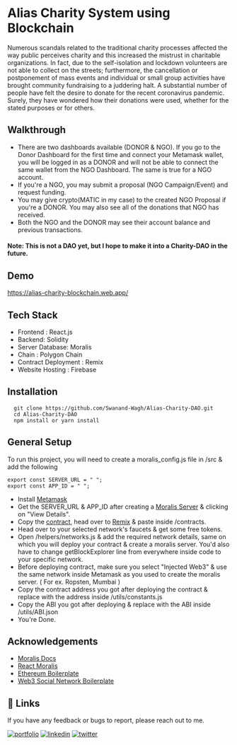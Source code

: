 # Alias Charity System using Blockchain

Numerous scandals related to the traditional charity processes affected the
way public perceives charity and this increased the mistrust in charitable organizations.
In fact, due to the self-isolation and lockdown volunteers are not able to collect on
the streets; furthermore, the cancellation or postponement of mass events and
individual or small group activities have brought community fundraising to a
juddering halt. A substantial number of people have felt the desire to donate for
the recent coronavirus pandemic. Surely, they have wondered how their donations
were used, whether for the stated purposes or for others.

## Walkthrough

- There are two dashboards available (DONOR & NGO). If you go to the Donor Dashboard for the first time and connect your Metamask wallet, you will be logged in as a DONOR and will not be able to connect the same wallet from the NGO Dashboard. The same is true for a NGO account.
- If you're a NGO, you may submit a proposal (NGO Campaign/Event) and request funding.
- You may give crypto(MATIC in my case) to the created NGO Proposal if you're a DONOR. You may also see all of the donations that NGO has received.
- Both the NGO and the DONOR may see their account balance and previous transactions.
#### **Note:** This is not a DAO yet, but I hope to make it into a Charity-DAO in the future.

## Demo
https://alias-charity-blockchain.web.app/

## Tech Stack

- Frontend : React.js
- Backend: Solidity
- Server Database: Moralis
- Chain : Polygon Chain
- Contract Deployment : Remix
- Website Hosting : Firebase


## Installation

```
  git clone https://github.com/Swanand-Wagh/Alias-Charity-DAO.git
  cd Alias-Charity-DAO
  npm install or yarn install
```

## General Setup
To run this project, you will need to create a moralis_config.js file in /src & add the following

```
export const SERVER_URL = " ";
export const APP_ID = " ";
```

- Install [Metamask](https://metamask.io/)
- Get the SERVER_URL & APP_ID after creating a [Moralis Server](https://admin.moralis.io/servers) & clicking on "View Details".
- Copy the [contract](https://github.com/Swanand-Wagh/Alias-Charity-DAO/blob/master/smart_contract/Charity.sol), head over to [Remix](https://remix.ethereum.org/) & paste inside /contracts. 
- Head over to your selected network's faucets & get some free tokens.
- Open /helpers/networks.js & add the required network details, same on which you will deploy your contract & create a moralis server. You'd also have to change getBlockExplorer line from everywhere inside code to your specific network.
- Before deploying contract, make sure you select "Injected Web3" & use the same network inside Metamask as you used to create the moralis server. ( For ex. Ropsten, Mumbai )
- Copy the contract address you got after deploying the contract & replace with the address inside /utils/constants.js
- Copy the ABI you got after deploying & replace with the ABI inside /utils/ABI.json
- You're Done.

## Acknowledgements

 - [Moralis Docs](https://docs.moralis.io/introduction/readme)
 - [React Moralis](https://github.com/MoralisWeb3/react-moralis)
 - [Ethereum Boilerplate](https://github.com/ethereum-boilerplate/ethereum-boilerplate)
 - [Web3 Social Network Boilerplate](https://github.com/ethereum-boilerplate/web3-social-network-boilerplate)

## 🔗 Links
If you have any feedback or bugs to report, please reach out to me.

[![portfolio](https://img.shields.io/badge/my_portfolio-000?style=for-the-badge&logo=ko-fi&logoColor=white)](https://swanandwagh.netlify.app/)
[![linkedin](https://img.shields.io/badge/linkedin-0A66C2?style=for-the-badge&logo=linkedin&logoColor=white)](https://www.linkedin.com/in/swanandwagh1208/)
[![twitter](https://img.shields.io/badge/twitter-1DA1F2?style=for-the-badge&logo=twitter&logoColor=white)](https://twitter.com/SwanandWagh1)

